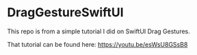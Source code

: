 # DragGestureSwiftUI

This repo is from a simple tutorial I did on SwiftUI Drag Gestures. 

That tutorial can be found here: https://youtu.be/esWsU8GSsB8


